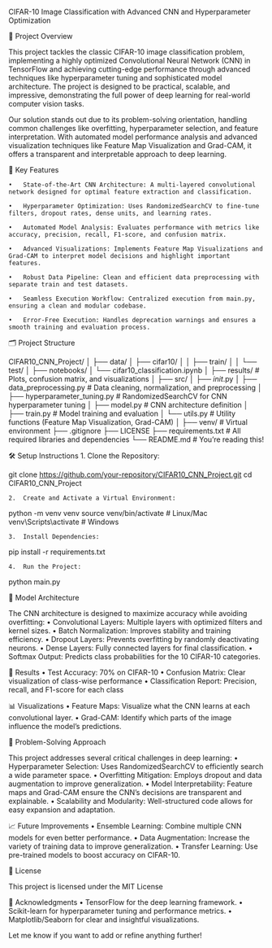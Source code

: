 CIFAR-10 Image Classification with Advanced CNN and Hyperparameter Optimization

📖 Project Overview

This project tackles the classic CIFAR-10 image classification problem, implementing a highly optimized Convolutional Neural Network (CNN) in TensorFlow and achieving cutting-edge performance through advanced techniques like hyperparameter tuning and sophisticated model architecture. The project is designed to be practical, scalable, and impressive, demonstrating the full power of deep learning for real-world computer vision tasks.

Our solution stands out due to its problem-solving orientation, handling common challenges like overfitting, hyperparameter selection, and feature interpretation. With automated model performance analysis and advanced visualization techniques like Feature Map Visualization and Grad-CAM, it offers a transparent and interpretable approach to deep learning.

🚀 Key Features

	•	State-of-the-Art CNN Architecture: A multi-layered convolutional network designed for optimal feature extraction and classification.
 
	•	Hyperparameter Optimization: Uses RandomizedSearchCV to fine-tune filters, dropout rates, dense units, and learning rates.
 
	•	Automated Model Analysis: Evaluates performance with metrics like accuracy, precision, recall, F1-score, and confusion matrix.
 
	•	Advanced Visualizations: Implements Feature Map Visualizations and Grad-CAM to interpret model decisions and highlight important features.
 
	•	Robust Data Pipeline: Clean and efficient data preprocessing with separate train and test datasets.
 
	•	Seamless Execution Workflow: Centralized execution from main.py, ensuring a clean and modular codebase.
 
	•	Error-Free Execution: Handles deprecation warnings and ensures a smooth training and evaluation process.

🗂️ Project Structure

CIFAR10_CNN_Project/
│
├── data/
│   ├── cifar10/
│   │   ├── train/
│   │   └── test/
│
├── notebooks/
│   └── cifar10_classification.ipynb
│
├── results/                    # Plots, confusion matrix, and visualizations
│
├── src/
│   ├── _init_.py
│   ├── data_preprocessing.py    # Data cleaning, normalization, and preprocessing
│   ├── hyperparameter_tuning.py # RandomizedSearchCV for CNN hyperparameter tuning
│   ├── model.py                 # CNN architecture definition
│   ├── train.py                 # Model training and evaluation
│   └── utils.py                 # Utility functions (Feature Map Visualization, Grad-CAM)
│
├── venv/                        # Virtual environment
├── .gitignore
├── LICENSE
├── requirements.txt             # All required libraries and dependencies
└── README.md                    # You’re reading this!

🛠️ Setup Instructions
	1.	Clone the Repository:

git clone https://github.com/your-repository/CIFAR10_CNN_Project.git
cd CIFAR10_CNN_Project

	2.	Create and Activate a Virtual Environment:

python -m venv venv
source venv/bin/activate      # Linux/Mac
venv\Scripts\activate         # Windows

	3.	Install Dependencies:

pip install -r requirements.txt

	4.	Run the Project:

python main.py

🧠 Model Architecture

The CNN architecture is designed to maximize accuracy while avoiding overfitting:
	•	Convolutional Layers: Multiple layers with optimized filters and kernel sizes.
	•	Batch Normalization: Improves stability and training efficiency.
	•	Dropout Layers: Prevents overfitting by randomly deactivating neurons.
	•	Dense Layers: Fully connected layers for final classification.
	•	Softmax Output: Predicts class probabilities for the 10 CIFAR-10 categories.

🎉 Results
	•	Test Accuracy: 70% on CIFAR-10
	•	Confusion Matrix: Clear visualization of class-wise performance
	•	Classification Report: Precision, recall, and F1-score for each class

📊 Visualizations
	•	Feature Maps: Visualize what the CNN learns at each convolutional layer.
	•	Grad-CAM: Identify which parts of the image influence the model’s predictions.

🧩 Problem-Solving Approach

This project addresses several critical challenges in deep learning:
	•	Hyperparameter Selection: Uses RandomizedSearchCV to efficiently search a wide parameter space.
	•	Overfitting Mitigation: Employs dropout and data augmentation to improve generalization.
	•	Model Interpretability: Feature maps and Grad-CAM ensure the CNN’s decisions are transparent and explainable.
	•	Scalability and Modularity: Well-structured code allows for easy expansion and adaptation.

📈 Future Improvements
	•	Ensemble Learning: Combine multiple CNN models for even better performance.
	•	Data Augmentation: Increase the variety of training data to improve generalization.
	•	Transfer Learning: Use pre-trained models to boost accuracy on CIFAR-10.

📝 License

This project is licensed under the MIT License

🤝 Acknowledgments
	•	TensorFlow for the deep learning framework.
	•	Scikit-learn for hyperparameter tuning and performance metrics.
	•	Matplotlib/Seaborn for clear and insightful visualizations.

Let me know if you want to add or refine anything further!
